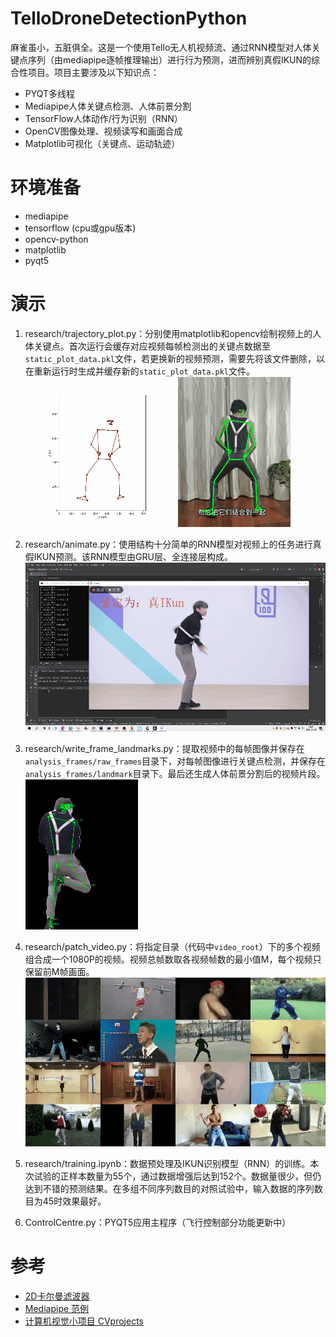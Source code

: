 # TelloDroneDetectionPython
麻雀虽小，五脏俱全。这是一个使用Tello无人机视频流、通过RNN模型对人体关键点序列（由mediapipe逐帧推理输出）进行行为预测，进而辨别真假IKUN的综合性项目。项目主要涉及以下知识点：   


- PYQT多线程
- Mediapipe人体关键点检测、人体前景分割
- TensorFlow人体动作/行为识别（RNN）
- OpenCV图像处理、视频读写和画面合成
- Matplotlib可视化（关键点、运动轨迹）


# 环境准备
* mediapipe
* tensorflow (cpu或gpu版本)
* opencv-python
* matplotlib
* pyqt5

# 演示
1. research/trajectory_plot.py：分别使用matplotlib和opencv绘制视频上的人体关键点。首次运行会缓存对应视频每帧检测出的关键点数据至`static_plot_data.pkl`文件，若更换新的视频预测，需要先将该文件删除，以在重新运行时生成并缓存新的`static_plot_data.pkl`文件。   
![image](resources/trajplot.gif)
![image](resources/raw_frame.gif)

2. research/animate.py：使用结构十分简单的RNN模型对视频上的任务进行真假IKUN预测。该RNN模型由GRU层、全连接层构成。   
![image](resources/animation.gif)

3. research/write_frame_landmarks.py：提取视频中的每帧图像并保存在`analysis_frames/raw_frames`目录下，对每帧图像进行关键点检测，并保存在`analysis_frames/landmark`目录下。最后还生成人体前景分割后的视频片段。   
![image](resources/segmentation.gif)

4. research/patch_video.py：将指定目录（代码中`video_root`）下的多个视频组合成一个1080P的视频。视频总帧数取各视频帧数的最小值M，每个视频只保留前M帧画面。   
![image](resources/composition.gif)

5. research/training.ipynb：数据预处理及IKUN识别模型（RNN）的训练。本次试验的正样本数量为55个，通过数据增强后达到152个。数据量很少，但仍达到不错的预测结果。在多组不同序列数目的对照试验中，输入数据的序列数目为45时效果最好。

6. ControlCentre.py：PYQT5应用主程序（飞行控制部分功能更新中）



# 参考
- [2D卡尔曼滤波器](https://stackoverflow.com/questions/13901997/kalman-2d-filter-in-python)   
- [Mediapipe 范例](https://github.com/Kazuhito00/mediapipe-python-sample)
- [计算机视觉小项目 CVprojects](https://github.com/enpeizhao/CVprojects)   


